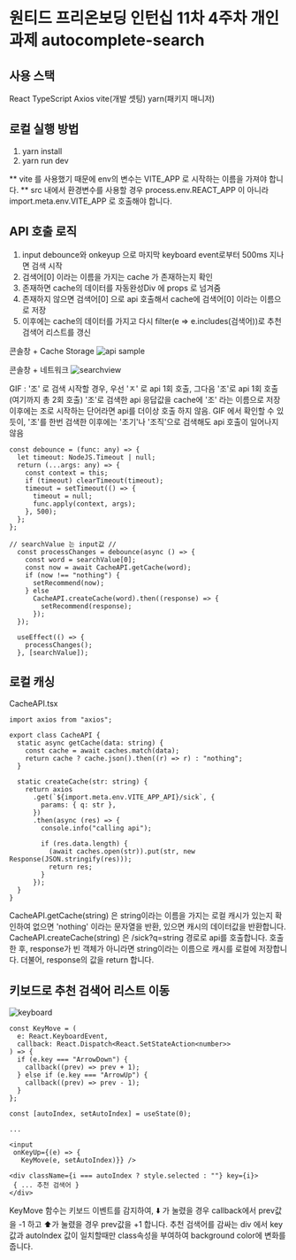 # 원티드 프리온보딩 인턴십 11차 4주차 개인 과제 autocomplete-search

## 사용 스택
React
TypeScript
Axios
vite(개발 셋팅)
yarn(패키지 매니저)

## 로컬 실행 방법

1. yarn install
2. yarn run dev

** vite 를 사용했기 때문에 env의 변수는 VITE_APP 로 시작하는 이름을 가져야 합니다.
** src 내에서 환경변수를 사용할 경우 process.env.REACT_APP 이 아니라 import.meta.env.VITE_APP 로 호출해야 합니다.

## API 호출 로직

1. input debounce와 onkeyup 으로 마지막 keyboard event로부터 500ms 지나면 검색 시작
2. 검색어[0] 이라는 이름을 가지는 cache 가 존재하는지 확인
3. 존재하면 cache의 데이터를 자동완성Div 에 props 로 넘겨줌
4. 존재하지 않으면 검색어[0] 으로 api 호출해서 cache에 검색어[0] 이라는 이름으로 저장
5. 이후에는 cache의 데이터를 가지고 다시 filter(e => e.includes(검색어))로 추천 검색어 리스트를 갱신

콘솔창 + Cache Storage 
![api sample](https://github.com/eatdrink0507/autocomplete-search/assets/111216062/c846825e-726e-434c-9b1e-0288416789f8)

콘솔창 + 네트워크 
![searchview](https://github.com/eatdrink0507/autocomplete-search/assets/111216062/e393897b-549c-4693-8d0e-955665d1a2e2)


GIF : '조' 로 검색 시작할 경우, 우선 'ㅈ' 로 api 1회 호출, 그다음 '조'로 api 1회 호출 (여기까지 총 2회 호출)
'조'로 검색한 api 응답값을 cache에 '조' 라는 이름으로 저장
이후에는 조로 시작하는 단어라면 api를 더이상 호출 하지 않음.
GIF 에서 확인할 수 있듯이, '조'를 한번 검색한 이후에는 '조기'나 '조직'으로 검색해도 api 호출이 일어나지 않음

```
const debounce = (func: any) => {
  let timeout: NodeJS.Timeout | null;
  return (...args: any) => {
    const context = this;
    if (timeout) clearTimeout(timeout);
    timeout = setTimeout(() => {
      timeout = null;
      func.apply(context, args);
    }, 500);
  };
};
```

```
// searchValue 는 input값 //
  const processChanges = debounce(async () => {
    const word = searchValue[0];
    const now = await CacheAPI.getCache(word);
    if (now !== "nothing") {
      setRecommend(now);
    } else
      CacheAPI.createCache(word).then((response) => {
        setRecommend(response);
      });
  });

  useEffect(() => {
    processChanges();
  }, [searchValue]);
```

## 로컬 캐싱

CacheAPI.tsx
```
import axios from "axios";

export class CacheAPI {
  static async getCache(data: string) {
    const cache = await caches.match(data);
    return cache ? cache.json().then((r) => r) : "nothing";
  }

  static createCache(str: string) {
    return axios
      .get(`${import.meta.env.VITE_APP_API}/sick`, {
        params: { q: str },
      })
      .then(async (res) => {
        console.info("calling api");

        if (res.data.length) {
          (await caches.open(str)).put(str, new Response(JSON.stringify(res)));
          return res;
        }
      });
  }
}
```
CacheAPI.getCache(string) 은 string이라는 이름을 가지는 로컬 캐시가 있는지 확인하여 없으면 'nothing' 이라는 문자열을 반환, 있으면 캐시의 데이터값을 반환합니다.
CacheAPI.createCache(string) 은 /sick?q=string 경로로 api를 호출합니다. 호출한 후, response가 빈 객체가 아니라면 string이라는 이름으로 캐시를 로컬에 저장합니다.
더불어, response의 값을 return 합니다.


## 키보드로 추천 검색어 리스트 이동

![keyboard](https://github.com/eatdrink0507/autocomplete-search/assets/111216062/502838c0-459b-411d-b93a-97cd189e618e)

```
const KeyMove = (
  e: React.KeyboardEvent,
  callback: React.Dispatch<React.SetStateAction<number>>
) => {
  if (e.key === "ArrowDown") {
    callback((prev) => prev + 1);
  } else if (e.key === "ArrowUp") {
    callback((prev) => prev - 1);
  }
};
```
```
const [autoIndex, setAutoIndex] = useState(0);

...

<input
 onKeyUp={(e) => {
   KeyMove(e, setAutoIndex)}} />
```
```
<div className={i === autoIndex ? style.selected : ""} key={i}>
 { ... 추천 검색어 }
</div>
```

KeyMove 함수는 키보드 이벤트를 감지하여, ⬇️ 가 눌렸을 경우 callback에서 prev값을 -1 하고 ⬆️가 눌렸을 경우 prev값을 +1 합니다.
추천 검색어를 감싸는 div 에서 key 값과 autoIndex 값이 일치할때만 class속성을 부여하여 background color에 변화를 줍니다.
